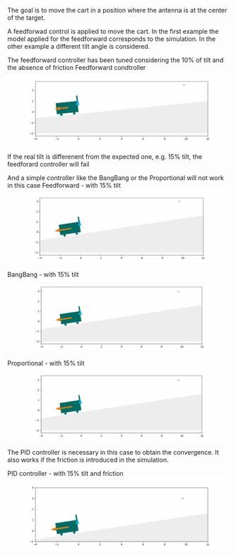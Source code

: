 The goal is to move the cart in a position where the antenna is at the center of the target.

A feedforwad control is applied to move the cart.
In the first example the model applied for the feedforward corresponds to the simulation.
In the other example a different tilt angle is considered.

The feedforward controller has been tuned considering the 10% of tilt and the absence of friction
Feedforward condtroller 
![alt text](https://github.com/marcobiasizzo/ConTest/blob/master/Figures/1_exact_tilt_no_friction_ff.gif)

If the real tilt is differenent from the expected one, e.g. 15% tilt, the feedforard controller will fail

And a simple controller like the BangBang or the Proportional will not work in this case
Feedforward - with 15% tilt
![alt text](https://github.com/marcobiasizzo/ConTest/blob/master/Figures/2_wrong_tilt_no_friction_ff.gif)

BangBang - with 15% tilt
![alt text](https://github.com/marcobiasizzo/ConTest/blob/master/Figures/3_wrong_tilt_no_friction_bb.gif)

Proportional - with 15% tilt
![alt text](https://github.com/marcobiasizzo/ConTest/blob/master/Figures/4_wrong_tilt_no_friction_P.gif)

The PID controller is necessary in this case to obtain the convergence.
It also works if the friction is introduced in the simulation.

PID controller - with 15% tilt and friction
![alt text](https://github.com/marcobiasizzo/ConTest/blob/master/Figures/7_wrong_tilt_friction_PID.gif)
